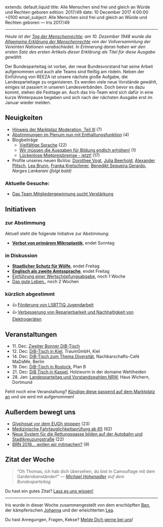 
extends: default.liquid
title: Alle Menschen sind frei und gleich an Würde und Rechten geboren
edition: 2017/49
date: 10 December 2017 4:00:00 +0100
email_subject: Alle Menschen sind frei und gleich an Würde und Rechten geboren — Iris 2017/49

---

_Heute ist der [Tag der Menschenrechte](https://de.wikipedia.org/wiki/Tag_der_Menschenrechte); am 10. Dezember 1948 wurde die [Allgemeine Erklärung der Menschenrechte](https://de.wikipedia.org/wiki/Allgemeine_Erkl%C3%A4rung_der_Menschenrechte) von der Vollversammlung der Vereinten Nationen verabschiedet. In Erinnerung daran haben wir den ersten Satz des ersten Artikels dieser Erklärung als Titel für diese Ausgabe gewählt._

Der Bundesparteitag ist vorbei, der neue Bundesvorstand hat seine Arbeit aufgenommen und auch alle Teams sind fleißig am rödeln. Neben der Einführung von REEZA ist unsere nächste große Aufgabe, die Landesparteitage zu organisieren. Es werden viele neue Vorstände gewählt, einiges ist passiert in unseren Landesverbänden. Doch bevor es dazu kommt, stehen die Festtage an. Auch das Iris-Team wird sich dafür in eine kurze Winterpause begeben und sich nach der nächsten Ausgabe erst im Januar wieder melden.


## Neuigkeiten

 - [Hinweis der Marktplaz Moderation, Teil III](https://marktplatz.bewegung.jetzt/t/hinweis-der-moderation-teil-iii/12980) (7)
 - [Abstimmungen im Plenum nun mit Enthaltungsfunktion](https://marktplatz.bewegung.jetzt/t/abstimmung-im-plenum-nun-mit-enthaltungsfunktion/12759) (4)
 - Blogbeiträge
    - [Vielfältige Sprache](https://marktplatz.bewegung.jetzt/t/vielfaeltige-sprache/12706) (22)
    - [Wir müssen die Ausgaben für Bildung endlich erhöhen!](https://marktplatz.bewegung.jetzt/t/wir-muessen-die-ausgaben-fuer-bildung-endlich-erhoehen/13071) (1)
     - [Lückenlose Mietpreisbremse - jetzt!](https://marktplatz.bewegung.jetzt/t/lueckenlose-mietpreisbremse-jetzt/12848) (17)
 - Profile unseres neuen BuVos: [Dorothee Vogt](https://marktplatz.bewegung.jetzt/t/unser-neuer-buvo-dorothee-vogt/12813), [Julia Beerhold](https://marktplatz.bewegung.jetzt/t/unser-neuer-buvo-julia-beerhold/13066), [Alexander Plitsch](https://marktplatz.bewegung.jetzt/t/unser-neuer-buvo-alexander-plitsch/12934), [Lea Brunn](https://marktplatz.bewegung.jetzt/t/unser-neuer-buvo-lea-brunn/12315), [Franka Kretschmer](https://marktplatz.bewegung.jetzt/t/unser-neuer-buvo-franka-kretschmer/12504), [Benedikt Sequeira Gerardo](https://marktplatz.bewegung.jetzt/t/unser-neuer-buvo-benedikt-sequeira-gerardo/12631), _Narges Lankarani (folgt bald)_

### Aktuelle Gesuche:

 - [Das Team Mitgliedergewinnung sucht Verstärkung](https://marktplatz.bewegung.jetzt/t/das-team-mitgliedergewinnung-sucht-verstaerkung/12937)

## Initiativen

### zur Abstimmung
Aktuell steht die folgende Initiative zur Abstimmung:

 - **[Verbot von primärem Mikroplastik](https://abstimmen.bewegung.jetzt/initiative/165-verbot-von-primaren-mikroplastik)**, endet Sonntag

### in Diskussion
 - **[Staatlicher Schutz für Wölfe](https://abstimmen.bewegung.jetzt/initiative/168-staatlicher-schutz-fur-wolfe)**, endet Freitag
 - **[Englisch als zweite Amtssprache](https://abstimmen.bewegung.jetzt/initiative/170-englisch-als-zweite-amtssprache)**, endet Freitag
 - [Einführung einer Wertschöpfungsabgabe](https://abstimmen.bewegung.jetzt/initiative/173-einfuhrung-einer-wertschopfungsabgabe), noch 1 Woche 
 - [Das gute Leben.](https://abstimmen.bewegung.jetzt/initiative/175-das-gute-leben), noch 2 Wochen

### kürzlich abgestimmt

 - 👍 [Förderung von LSBTTIQ Jugendarbeit](https://abstimmen.bewegung.jetzt/initiative/155-forderung-von-lsbttiq-jugendarbeit)
 - 👍 [Verbesserung von Reparierbarkeit und Nachhaltigkeit von Elektrogeräten](https://abstimmen.bewegung.jetzt/initiative/163-verbesserung-von-reparierbarkeit-und-nachhaltigkeit-von-elektrogeraten)


## Veranstaltungen

 - 11.&nbsp;Dec: [Zweiter Bonner DiB-Tisch](https://marktplatz.bewegung.jetzt/t/zweiter-bonner-dib-tisch-am-mo-11-12/12282)
 - 12.&nbsp;Dec: [DiB-Tisch in Kiel](https://marktplatz.bewegung.jetzt/t/dib-tisch-in-kiel/12527), TraumGmbH, Kiel
 - 14.&nbsp;Dec: [DiB-Tisch zum Thema Diversität](https://marktplatz.bewegung.jetzt/t/dib-tisch-zum-thema-diversitaet/12828), Nachbarschafts-Café MaDaMe, Berlin
 - 19.&nbsp;Dec: [DiB-Tisch in Rostock](https://marktplatz.bewegung.jetzt/t/dib-tisch-in-rostock/12844), Plan B 
 - 21.&nbsp;Dec: [DiB Tisch in Kassel](https://marktplatz.bewegung.jetzt/t/he-21-12-2017-dib-tisch-in-kassel/12517), Holzwurm in der domaine Wehlheiden
 - 28.&nbsp;Jan: [Landesparteitag und Vorstandswahlen NRW](https://marktplatz.bewegung.jetzt/t/landesparteitag-und-vorstandswahlen-nrw-dib-spirit/9965), Haus Wichern, Dortmund


Fehlt noch eine Veranstaltung? [Kündige diese passend auf dem Marktplatz an](https://marktplatz.bewegung.jetzt/t/veranstaltungen-fuer-iris-ankuendigen/11128?source_topic_id=2720) und sie wird mit aufgenommen!

## Außerdem bewegt uns

 - [Glyphosat vor dem EUGh stoppen](https://marktplatz.bewegung.jetzt/t/glyphosat-vor-dem-eugh-stoppen/12640) (23)
 - [Medizinische Fahrtauglichkeitsprüfung ab 65](https://marktplatz.bewegung.jetzt/t/medizinische-fahrtauglichkeitspruefung-ab-65/12498) (62)
 - [Neue System für die Rettungsgasse bilden auf der Autobahn und Stadtkreuzungstraße](https://marktplatz.bewegung.jetzt/t/neue-system-fuer-die-rettungsgasse-bilden-auf-der-autobahn-und-stadtkreuzungstrasse/12629) (22)
 - [BRN 2018&hellip; wollen wir mitmachen?](https://marktplatz.bewegung.jetzt/t/brn-2018-wollen-wir-mitmachen/12573) (9)

## Zitat der Woche
> “Oh Thomas, ich hab dich übersehen, du bist in Camouflage mit dem Garderobenständer!” <cite> — [Michael Hohenadler](https://marktplatz.bewegung.jetzt/u/MichaelHohenadler/) auf dem Bundesparteitag</cite>

Du hast ein gutes Zitat? [Lass es uns wissen!](https://marktplatz.bewegung.jetzt/t/lustige-dib-zitate/10175)


---

Iris wurde in dieser Woche zusammengestellt von dem erschöpften [Ben](https://marktplatz.bewegung.jetzt/u/Ben/), der kämpferischen [Johanna](https://marktplatz.bewegung.jetzt/u/Johanna/) und der erleichterten [Lea](https://marktplatz.bewegung.jetzt/u/Leia/).

Du hast Anregungen, Fragen, Kekse? [Melde Dich gerne bei uns](https://marktplatz.bewegung.jetzt/t/neu-iris-die-woechtliche-zusammenfasssung-zum-sonntagsbrunch/10990)!
